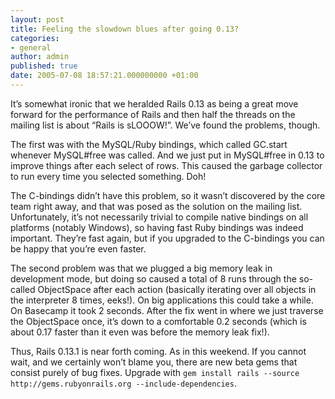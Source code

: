 ```yaml
---
layout: post
title: Feeling the slowdown blues after going 0.13?
categories:
- general
author: admin
published: true
date: 2005-07-08 18:57:21.000000000 +01:00
---
```

<p>It&#8217;s somewhat ironic that we heralded Rails 0.13 as being a great move forward for the performance of Rails and then half the threads on the mailing list is about &#8220;Rails is sLOOOW!&#8221;. We&#8217;ve found the problems, though.</p>
<p>The first was with the MySQL/Ruby bindings, which called GC.start whenever MySQL#free was called. And we just put in MySQL#free in 0.13 to improve things after each select of rows. This caused the garbage collector to run every time you selected something. Doh!</p>
<p>The C-bindings didn&#8217;t have this problem, so it wasn&#8217;t discovered by the core team right away, and that was posed as the solution on the mailing list. Unfortunately, it&#8217;s not necessarily trivial to compile native bindings on all platforms (notably Windows), so having fast Ruby bindings was indeed important. They&#8217;re fast again, but if you upgraded to the C-bindings you can be happy that you&#8217;re even faster.</p>
<p>The second problem was that we plugged a big memory leak in development mode, but doing so caused a total of 8 runs through the so-called ObjectSpace after each action (basically iterating over all objects in the interpreter 8 times, eeks!). On big applications this could take a while. On Basecamp it took 2 seconds. After the fix went in where we just traverse the ObjectSpace once, it&#8217;s down to a comfortable 0.2 seconds (which is about 0.17 faster than it even was before the memory leak fix!).</p>
<p>Thus, Rails 0.13.1 is near forth coming. As in this weekend. If you cannot wait, and we certainly won&#8217;t blame you, there are new beta gems that consist purely of bug fixes. Upgrade with <code>gem install rails --source http://gems.rubyonrails.org --include-dependencies</code>.</p>